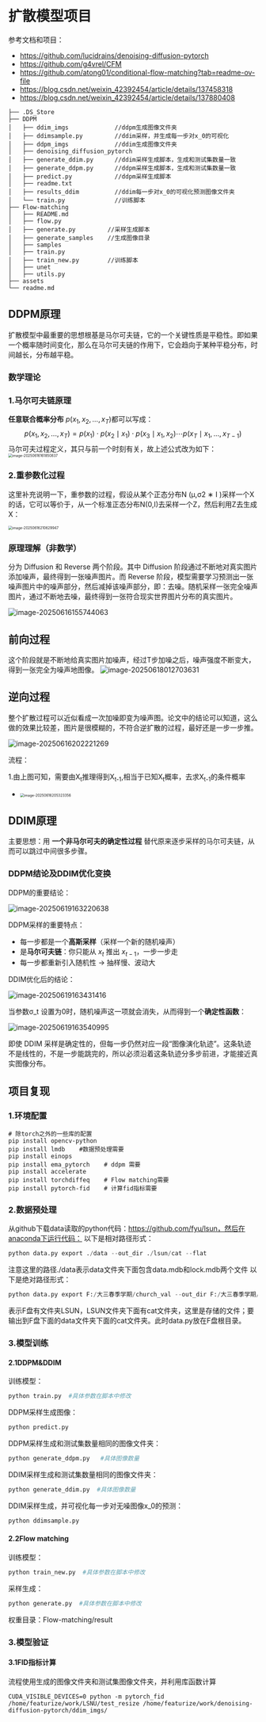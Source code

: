 # 扩散模型项目

参考文档和项目：

* https://github.com/lucidrains/denoising-diffusion-pytorch
* https://github.com/g4vrel/CFM
* https://github.com/atong01/conditional-flow-matching?tab=readme-ov-file
* https://blog.csdn.net/weixin_42392454/article/details/137458318
* https://blog.csdn.net/weixin_42392454/article/details/137880408

```
├── .DS_Store
├── DDPM
│   ├── ddim_imgs             //ddpm生成图像文件夹
│   ├── ddimsample.py         //ddim采样，并生成每一步对x_0的可视化
│   ├── ddpm_imgs             //ddim生成图像文件夹
│   ├── denoising_diffusion_pytorch
│   ├── generate_ddim.py      //ddim采样生成脚本，生成和测试集数量一致
│   ├── generate_ddpm.py      //ddpm采样生成脚本，生成和测试集数量一致
│   ├── predict.py            //ddpm采样生成脚本
│   ├── readme.txt
│   ├── results_ddim          //ddim每一步对x_0的可视化预测图像文件夹
│   └── train.py              //训练脚本
├── Flow-matching
│   ├── README.md
│   ├── flow.py
│   ├── generate.py         //采样生成脚本
│   ├── generate_samples    //生成图像目录
│   ├── samples
│   ├── train.py
│   ├── train_new.py        //训练脚本
│   ├── unet
│   ├── utils.py
├── assets
└── readme.md
```

## DDPM原理

扩散模型中最重要的思想根基是马尔可夫链，它的一个关键性质是平稳性。即如果一个概率随时间变化，那么在马尔可夫链的作用下，它会趋向于某种平稳分布，时间越长，分布越平稳。

### 数学理论

### 1.马尔可夫链原理

**任意联合概率分布** $p(x_1, x_2, ..., x_T)$都可以写成：
$$
p(x_1, x_2, ..., x_T) = p(x_1) \cdot p(x_2 \mid x_1) \cdot p(x_3 \mid x_1, x_2) \cdots p(x_T \mid x_1, ..., x_{T-1})
$$
马尔可夫过程定义，其只与前一个时刻有关，故上述公式改为如下：
<img src="./assets/1.png" alt="image-20250616161850837" style="zoom: 50%;" />       

### 2.重参数化过程

这里补充说明一下，重参数的过程，假设从某个正态分布N (μ,σ2 ∗ I )采样一个X的话，它可以等价于，从一个标准正态分布N(0,I)去采样一个Z，然后利用Z去生成X：

<img src="./assets/2.png" alt="image-20250616210629947" style="zoom:50%;" />

### 原理理解（非数学）

分为 Diffusion 和 Reverse 两个阶段。其中 Diffusion 阶段通过不断地对真实图片添加噪声，最终得到一张噪声图片。而 Reverse 阶段，模型需要学习预测出一张噪声图片中的噪声部分，然后减掉该噪声部分，即：去噪。随机采样一张完全噪声图片，通过不断地去噪，最终得到一张符合现实世界图片分布的真实图片。

![image-20250616155744063](./assets/3.png)

## 前向过程

这个阶段就是不断地给真实图片加噪声，经过T步加噪之后，噪声强度不断变大，得到一张完全为噪声地图像。
![image-20250618012703631](./assets/5.png)

## 逆向过程

整个扩散过程可以近似看成一次加噪即变为噪声图。论文中的结论可以知道，这么做的效果比较差，图片是很模糊的，不符合逆扩散的过程，最好还是一步一步推。

![image-20250616202221269](./assets/4.png)

流程：

1.由上图可知，需要由X<sub>t</sub>推理得到X<sub>t-1</sub>,相当于已知X<sub>t</sub>概率，去求X<sub>t-1</sub>的条件概率

* <img src="./assets/6.png" alt="image-20250616205323356" style="zoom: 50%;" />

## DDIM原理

主要思想：用 **一个非马尔可夫的确定性过程** 替代原来逐步采样的马尔可夫链，从而可以跳过中间很多步骤。

### DDPM结论及DDIM优化变换

DDPM的重要结论：

![image-20250619163220638](./assets/7.png)

DDPM采样的重要特点：

* 每一步都是一个**高斯采样**（采样一个新的随机噪声）
* 是**马尔可夫链**：你只能从 $x_t$ 推出 $x_{t-1}$，一步一步走
* 每一步都重新引入随机性 → 抽样慢、波动大

DDIM优化后的结论：

![image-20250619163431416](./assets/8.png)

当参数σ_t 设置为0时，随机噪声这一项就会消失，从而得到一个**确定性函数**：

![image-20250619163540995](./assets/9.png)

即使 DDIM 采样是确定性的，但每一步仍然对应一段“图像演化轨迹”。这条轨迹不是线性的，不是一步能跳完的，所以必须沿着这条轨迹分多步前进，才能接近真实图像分布。

## 项目复现

### 1.环境配置

````
# 除torch之外的一些库的配置
pip install opencv-python
pip install lmdb    #数据预处理需要
pip install einops
pip install ema_pytorch    # ddpm 需要
pip install accelerate
pip install torchdiffeq    # Flow matching需要
pip install pytorch-fid    # 计算fid指标需要
````

### 2.数据预处理

从github下载data读取的python代码：https://github.com/fyu/lsun，然后在anaconda下运行代码：
以下是相对路径形式：

```python
python data.py export ./data --out_dir ./lsun/cat --flat
```

注意这里的路径./data表示data文件夹下面包含data.mdb和lock.mdb两个文件
以下是绝对路径形式：

```python
python data.py export F:/大三春季学期/church_val --out_dir F:/大三春季学期/data/church_val --flat
```

表示F盘有文件夹LSUN，LSUN文件夹下面有cat文件夹，这里是存储的文件；要输出到F盘下面的data文件夹下面的cat文件夹。此时data.py放在F盘根目录。

### 3.模型训练

#### 2.1DDPM&DDIM

训练模型：

```python
python train.py  #具体参数在脚本中修改
```

DDPM采样生成图像：
```python
python predict.py
```

DDPM采样生成和测试集数量相同的图像文件夹：

```python
python generate_ddpm.py   #具体图像数量
```

DDIM采样生成和测试集数量相同的图像文件夹：

```python
python generate_ddim.py  #具体图像数量
```

DDIM采样生成，并可视化每一步对无噪图像x_0的预测：
```python
python ddimsample.py
```

#### 2.2Flow matching

训练模型：

```python
python train_new.py  #具体参数在脚本中修改
```

采样生成：

```python
python generate.py  #具体参数在脚本中修改
```

权重目录：Flow-matching/result

### 3.模型验证

#### 3.1FID指标计算

流程使用生成的图像文件夹和测试集图像文件夹，并利用库函数计算

```
CUDA_VISIBLE_DEVICES=0 python -m pytorch_fid /home/featurize/work/LSNU/test_resize /home/featurize/work/denoising-diffusion-pytorch/ddim_imgs/
```





